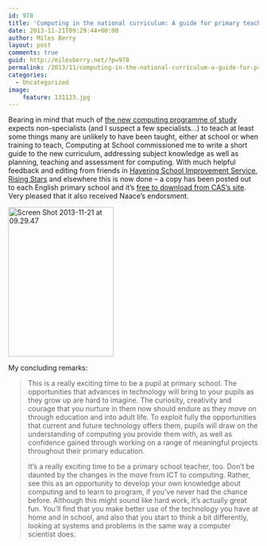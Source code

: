 ```yaml
---
id: 978
title: 'Computing in the national curriculum: A guide for primary teachers'
date: 2013-11-21T09:29:44+00:00
author: Miles Berry
layout: post 
comments: true
guid: http://milesberry.net/?p=978
permalink: /2013/11/computing-in-the-national-curriculum-a-guide-for-primary-teachers/
categories:
  - Uncategorized
image:
    feature: 131123.jpg
---
```

Bearing in mind that much of [the new computing programme of study](https://www.gov.uk/government/publications/national-curriculum-in-england-computing-programmes-of-study/national-curriculum-in-england-computing-programmes-of-study) expects non-specialists (and I suspect a few specialists&#8230;) to teach at least some things many are unlikely to have been taught, either at school or when training to teach, Computing at School commissioned me to write a short guide to the new curriculum, addressing subject knowledge as well as planning, teaching and assessment for computing. With much helpful feedback and editing from friends in [Havering School Improvement Service](http://www.havering-sis.org/en_GB/index), [Rising Stars](http://www.risingstars-uk.com) and elsewhere this is now done &#8211; a copy has been posted out to each English primary school and it&#8217;s [free to download from CAS&#8217;s site](http://www.computingatschool.org.uk/data/uploads/CASPrimaryComputing.pdf). Very pleased that it also received Naace&#8217;s endorsment.

<img class="size-medium wp-image-979 alignnone" alt="Screen Shot 2013-11-21 at 09.29.47" src="http://milesberry.net/wp-content/uploads/2013/11/Screen-Shot-2013-11-21-at-09.29.47-212x300.png" width="212" height="300" srcset="http://milesberry.net/wp-content/uploads/2013/11/Screen-Shot-2013-11-21-at-09.29.47-212x300.png 212w, http://milesberry.net/wp-content/uploads/2013/11/Screen-Shot-2013-11-21-at-09.29.47.png 268w" sizes="(max-width: 212px) 100vw, 212px" />

My concluding remarks:

> This is a really exciting time to be a pupil at primary school. The opportunities that advances in technology will bring to your pupils as they grow up are hard to imagine. The curiosity, creativity and courage that you nurture in them now should endure as they move on through education and into adult life. To exploit fully the opportunities that current and future technology offers them, pupils will draw on the understanding of computing you provide them with, as well as confidence gained through working on a range of meaningful projects throughout their primary education.
> 
> It’s a really exciting time to be a primary school teacher, too. Don’t be daunted by the changes in the move from ICT to computing. Rather, see this as an opportunity to develop your own knowledge about computing and to learn to program, if you’ve never had the chance before. Although this might sound like hard work, it’s actually great fun. You’ll find that you make better use of the technology you have at home and in school, and also that you start to think a bit differently, looking at systems and problems in the same way a computer scientist does.